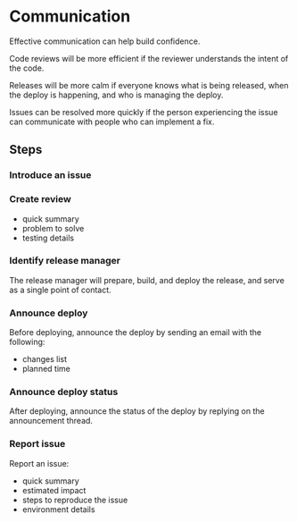 # Communication

Effective communication can help build confidence.

Code reviews will be more efficient if the reviewer understands the intent of the code.

Releases will be more calm if everyone knows what is being released, when the deploy is happening, and who is managing the deploy.

Issues can be resolved more quickly if the person experiencing the issue can communicate with people who can implement a fix.

## Steps

### Introduce an issue

### Create review

* quick summary
* problem to solve
* testing details

### Identify release manager

The release manager will prepare, build, and deploy the release, and serve as a single point of contact.

### Announce deploy

Before deploying, announce the deploy by sending an email with the following:
* changes list
* planned time

### Announce deploy status

After deploying, announce the status of the deploy by replying on the announcement thread.

### Report issue

Report an issue:
* quick summary
* estimated impact
* steps to reproduce the issue
* environment details
